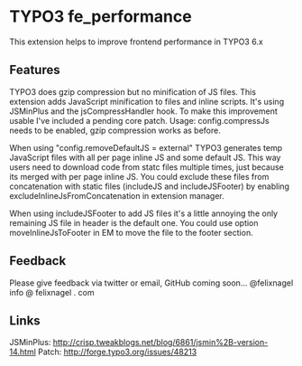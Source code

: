 TYPO3 fe_performance
====================

This extension helps to improve frontend performance in TYPO3 6.x


Features
--------
TYPO3 does gzip compression but no minification of JS files. This extension adds 
JavaScript minification to files and inline scripts. It's using JSMinPlus and 
the jsCompressHandler hook. To make this improvement usable I've included a 
pending core patch. Usage: config.compressJs needs to be enabled, gzip compression 
works as before.

When using "config.removeDefaultJS = external" TYPO3 generates temp JavaScript 
files with all per page inline JS and some default JS. This way users need to 
download code from statc files multiple times, just because its merged with per 
page inline JS. You could exclude these files from concatenation with static 
files (includeJS and includeJSFooter) by enabling excludeInlineJsFromConcatenation 
in extension manager.

When using includeJSFooter to add JS files it's a little annoying the only 
remaining JS file in header is the default one. You could use option 
moveInlineJsToFooter in EM to move the file to the footer section.



Feedback
--------
Please give feedback via twitter or email, GitHub coming soon...
@felixnagel
info @ felixnagel . com


Links
-----
JSMinPlus: 	http://crisp.tweakblogs.net/blog/6861/jsmin%2B-version-14.html
Patch: 		http://forge.typo3.org/issues/48213
